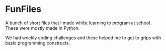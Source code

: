 # FunFiles
A bunch of short files that I made whilst learning to program at school. 
These were mostly made in Python.

We had weekly coding challenges and these helped me to get to grips with basic programming constructs.
